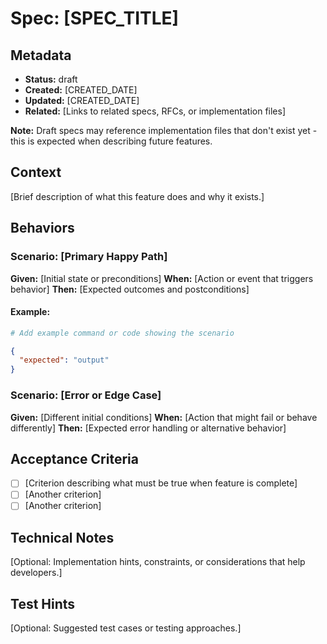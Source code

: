 # Spec: [SPEC_TITLE]

## Metadata

- **Status:** draft
- **Created:** [CREATED_DATE]
- **Updated:** [CREATED_DATE]
- **Related:** [Links to related specs, RFCs, or implementation files]

**Note:** Draft specs may reference implementation files that don't exist yet - this is expected when describing future features.

## Context

[Brief description of what this feature does and why it exists.]

## Behaviors

### Scenario: [Primary Happy Path]

**Given:** [Initial state or preconditions]
**When:** [Action or event that triggers behavior]
**Then:** [Expected outcomes and postconditions]

#### Example:

```bash
# Add example command or code showing the scenario
```

```json
{
  "expected": "output"
}
```

### Scenario: [Error or Edge Case]

**Given:** [Different initial conditions]
**When:** [Action that might fail or behave differently]
**Then:** [Expected error handling or alternative behavior]

## Acceptance Criteria

- [ ] [Criterion describing what must be true when feature is complete]
- [ ] [Another criterion]
- [ ] [Another criterion]

## Technical Notes

[Optional: Implementation hints, constraints, or considerations that help developers.]

## Test Hints

[Optional: Suggested test cases or testing approaches.]
